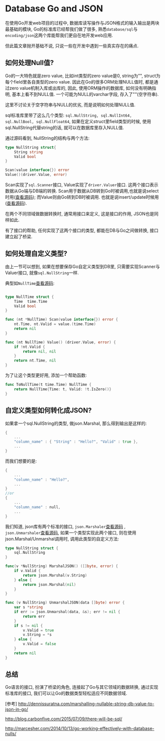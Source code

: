 Database Go and JSON
====

在使用Go开发web项目的过程中, 数据库读写操作与JSON格式的输入输出是两块最基础的模块, Go的标准库已经帮我们做了很多, 熟悉```database/sql```与```encoding/json```这两个库能帮我们更自在地开发web应用.

但此篇文章抛开基础不说, 只说一些在开发中遇到一些真实存在的痛点.

如何处理Null值?
----
Go的一大特色就是zero value, 比如int类型的zero value是0, string为"", struct为每个field里各自类型的zero value. 因此在Go的很多ORM处理NULL值时, 都是通过zero value机制入库或出库的, 因此, 使用ORM操作的数据库, 如何没有明确指明, 基本上看不到NULL值. 一个可能为NULL的varchar字段, 存入了""(空字符串).

这里不讨论关于空字符串与NULL的优劣, 而是说明如何处理NULL值.

sql标准库里带了这么几个类型: ```sql.NullString, sql.NullInt64, sql.NullBool, sql.NullFloat64```, 如果在定义struct里field类型的时候, 使用sql.NullString代替string的话, 就可以在数据库里存入NULL值.

通过源码看到, NullString的结构与两个方法:

```go
type NullString struct{
    String string
    Valid bool
}

Scan(value interface{}) error
Value()(driver.Value, error)
```
Scan实现了```sql.Scanner```接口, Value实现了```driver.Valuer```接口. 这两个接口表示数据从Go端与DB端的转换. Scan用于数据从DB转到Go时被调用,也就是说select时用([查看源码](https://github.com/golang/go/blob/master/src/database/sql/convert.go#L202)); 而Value则由Go转到DB时被调用. 也就是说insert/update时候用([查看源码](https://github.com/golang/go/blob/master/src/database/sql/driver/types.go#L216)).

在两个不同领域做数据转换时, 通常用接口来定义, 这是接口的作用, JSON也是同样如此.

有了接口的帮助, 任何实现了这两个接口的类型, 都能在DB与Go之间做转换, 接口建立起了桥梁.

如何处理自定义类型?
----

由上一节可以想到, 如果在想要保存Go自定义类型到DB里, 只需要实现Scanner与Valuer接口, 就像```sql.NullString```一样.

典型如```NullTime```[查看源码](https://github.com/lib/pq/blob/master/encode.go#L572):
```go

type NullTime struct {
    Time  time.Time
    Valid bool
}

func (nt *NullTime) Scan(value interface{}) error {
    nt.Time, nt.Valid = value.(time.Time)
    return nil
}

func (nt NullTime) Value() (driver.Value, error) {
    if !nt.Valid {
        return nil, nil
    }
    return nt.Time, nil
}
```

为了让这个类型更好用, 添加一个帮助函数:
```go
func ToNullTime(t time.Time) NullTime {
    return NullTime{Time: t, Valid: !t.IsZero()}
}
```

自定义类型如何转化成JSON?
----

如果拿一个sql.NullString的类型, 做json.Marshal, 那么得到输出是这样的:
```go
{
    ...
    "column_name" : { "String" : "Hello?", "Valid" : true },
    ...
}
```
而我们想要的是:
```go
{
    ...
    "column_name" : "Hello?",
    ...
}
//or
{
    ...
    "column_name" : null,
    ...
}
```
我们知道, json库有两个标准的接口, ```json.Marshaler```[查看源码](https://github.com/golang/go/blob/master/src/encoding/json/encode.go#L203) , ``` json.Unmarshaler```[查看源码](https://github.com/golang/go/blob/master/src/encoding/json/decode.go#L105), 如果一个类型实现此两个接口, 则在使用json.Marshal/Unmarshal调用时, 调用此类型的自定义方法:

```go
type NullString struct {
    sql.NullString
}

func(v *NullString) MarshalJSON() ([]byte, error) {
    if v.Valid {
        return json.Marshal(v.String)
    } else {
        return json.Marshal(nil)
    }
}

func (v NullString) UnmarshalJSON(data []byte) error {
    var s *string
    if err := json.Unmarshal(data, &s); err != nil {
        return err
    }
    if s != nil {
        v.Valid = true
        v.String = *s
    } else {
        v.Valid = false
    }
    return nil
}

```

总结
----
Go语言的接口, 扮演了桥梁的角色, 连接起了Go与其它领域的数据转换, 通过实现标准库的接口, 我们可以让Go的数据类型轻松适应不同数据领域.


[参考]
http://dennissuratna.com/marshalling-nullable-string-db-value-to-json-in-go/

http://blog.carbonfive.com/2015/07/09/there-will-be-sql/

http://marcesher.com/2014/10/13/go-working-effectively-with-database-nulls/
